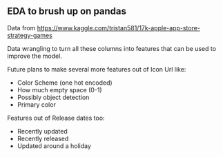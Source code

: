 ## EDA to brush up on pandas

Data from https://www.kaggle.com/tristan581/17k-apple-app-store-strategy-games

Data wrangling to turn all these columns into features that can be used to improve the model.

Future plans to make several more features out of Icon Url like:
* Color Scheme (one hot encoded)
* How much empty space (0-1)
* Possibly object detection
* Primary color

Features out of Release dates too:
* Recently updated
* Recently released
* Updated around a holiday
